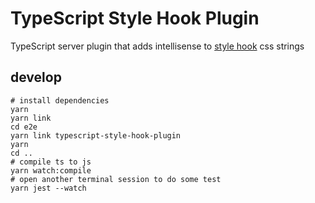 # TypeScript Style Hook Plugin

TypeScript server plugin that adds intellisense to [style hook](https://github.com/style-hook/style-hook) css strings


## develop
```shell
# install dependencies
yarn
yarn link
cd e2e
yarn link typescript-style-hook-plugin
yarn
cd ..
# compile ts to js
yarn watch:compile
# open another terminal session to do some test
yarn jest --watch
```
